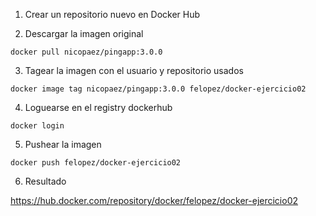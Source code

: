 1. Crear un repositorio nuevo en Docker Hub

2. Descargar la imagen original

```
docker pull nicopaez/pingapp:3.0.0
```

3. Tagear la imagen con el usuario y repositorio usados

```
docker image tag nicopaez/pingapp:3.0.0 felopez/docker-ejercicio02
```

4. Loguearse en el registry dockerhub

```
docker login
```

5. Pushear la imagen

```
docker push felopez/docker-ejercicio02
```

6. Resultado

https://hub.docker.com/repository/docker/felopez/docker-ejercicio02
